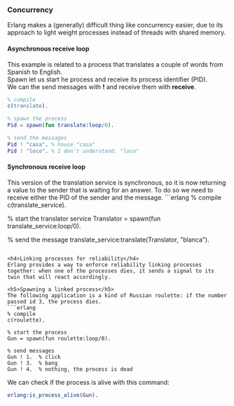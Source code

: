<h3>Concurrency</h3>
Erlang makes a (generally) difficult thing like concurrency easier, due to its approach to light weight processes instead of threads with shared memory.

<h4>Asynchronous receive loop</h4>
This example is related to a process that translates a couple of words from Spanish to English.<br>
Spawn let us start he process and receive its process identifier (PID).<br>
We can the send messages with <b>!</b> and receive them with <b>receive</b>.

```erlang
% compile
c(translate).

% spawn the process
Pid = spawn(fun translate:loop/0).

% send the messages
Pid ! "casa". % house "casa"
Pid ! "loco". % I don't understand. "loco"
```

<h4>Synchronous receive loop</h4>
This version of the translation service is synchronous, so it is now returning a value to the sender that is waiting for an answer. To do so we need to receive either the PID of the sender and the message.
```erlang
% compile
c(translate_service).

% start the translator service
Translator = spawn(fun translate_service:loop/0).

% send the message
translate_service:translate(Translator, "blanca").
```

<h4>Linking processes for reliability</h4>
Erlang provides a way to enforce reliability linking processes together: when one of the processes dies, it sends a signal to its twin that will react accordingly.

<h5>Spawning a linked process</h5>
The following application is a kind of Russian roulette: if the number passed id 3, the process dies.
```erlang
% compile
c(roulette).

% start the process
Gun = spawn(fun roulette:loop/0).

% send messages
Gun ! 1.  % click
Gun ! 3.  % bang
Gun ! 4.  % nothing, the process is dead
```

We can check if the process is alive with this command:
```erlang
erlang:is_process_alive(Gun).
```
